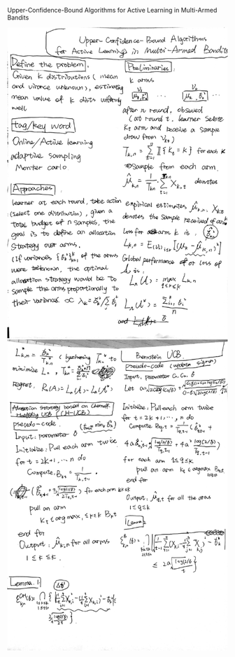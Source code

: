 Upper-Confidence-Bound Algorithms for
Active Learning in Multi-Armed Bandits

<img src="imgs/002.JPG" width="1200">
                                   
<img src="imgs/001.JPG" width="1200">
